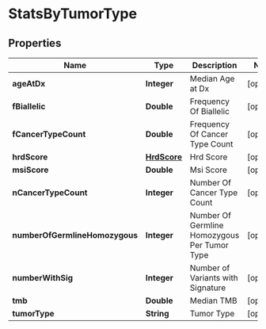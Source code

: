 
# StatsByTumorType

## Properties
Name | Type | Description | Notes
------------ | ------------- | ------------- | -------------
**ageAtDx** | **Integer** | Median Age at Dx |  [optional]
**fBiallelic** | **Double** | Frequency Of Biallelic |  [optional]
**fCancerTypeCount** | **Double** | Frequency Of Cancer Type Count |  [optional]
**hrdScore** | [**HrdScore**](HrdScore.md) | Hrd Score |  [optional]
**msiScore** | **Double** | Msi Score |  [optional]
**nCancerTypeCount** | **Integer** | Number Of Cancer Type Count |  [optional]
**numberOfGermlineHomozygous** | **Integer** | Number Of Germline Homozygous Per Tumor Type |  [optional]
**numberWithSig** | **Integer** | Number of Variants with Signature |  [optional]
**tmb** | **Double** | Median TMB |  [optional]
**tumorType** | **String** | Tumor Type |  [optional]



